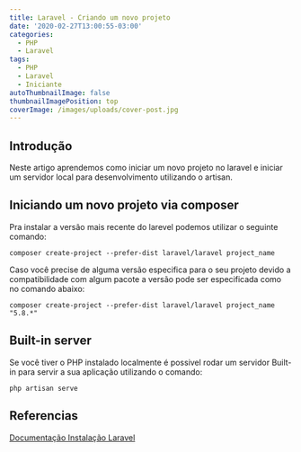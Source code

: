 ```yaml
---
title: Laravel - Criando um novo projeto
date: '2020-02-27T13:00:55-03:00'
categories:
  - PHP
  - Laravel
tags:
  - PHP
  - Laravel
  - Iniciante
autoThumbnailImage: false
thumbnailImagePosition: top
coverImage: /images/uploads/cover-post.jpg
---
```

## Introdução

Neste artigo aprendemos como iniciar um novo projeto no laravel e iniciar um servidor local para desenvolvimento utilizando o artisan.

## Iniciando um novo projeto via composer

Pra instalar a versão mais recente do larevel podemos utilizar o seguinte comando:

```
composer create-project --prefer-dist laravel/laravel project_name
```

Caso você precise de alguma versão especifica para o seu projeto devido a compatibilidade com algum pacote a versão pode ser especificada como no comando abaixo:
```
composer create-project --prefer-dist laravel/laravel project_name "5.8.*"
```

## Built-in server

Se você tiver o PHP instalado localmente é possivel rodar um servidor Built-in para servir a sua aplicação utilizando o comando:

```
php artisan serve
```

## Referencias
[Documentação Instalação Laravel](https://laravel.com/docs/6.x#installation "Laravel Docs")


